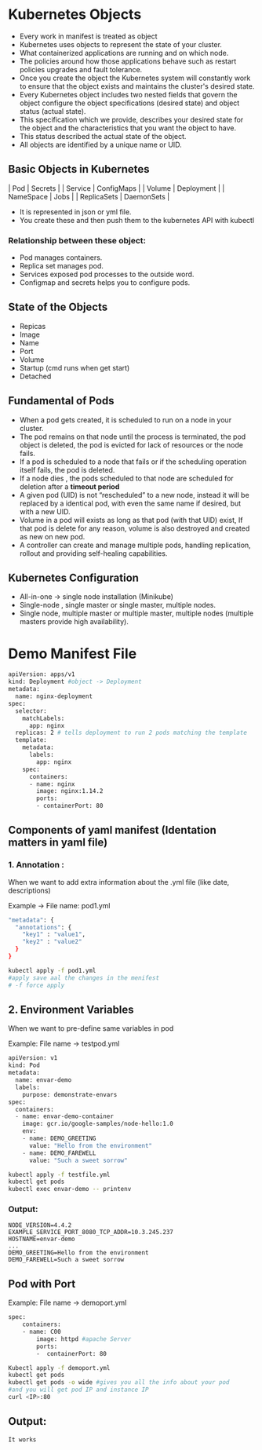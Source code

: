 # Kubernetes Objects

- Every work in manifest is treated as object
- Kubernetes uses objects to represent the state of your cluster.
- What containerized applications are running and on which node.
- The policies around how those applications behave such as restart policies upgrades and fault tolerance.
- Once you create the object the Kubernetes system will constantly work to ensure that the object exists and maintains the cluster's desired state.
- Every Kubernetes object includes two nested fields that govern the object configure the object specifications (desired state) and object status (actual state).
- This specification which we provide, describes your desired state for the object and the characteristics that you want the object to have.
- This status described the actual state of the object.
- All objects are identified by a unique name or UID.

## Basic Objects in Kubernetes

| Pod | Secrets |
| Service | ConfigMaps |
| Volume | Deployment |
| NameSpace | Jobs |
| ReplicaSets | DaemonSets |
- It is represented in json or yml file.
- You create these and then push them to the kubernetes API with kubectl

### Relationship between these object:

- Pod manages containers.
- Replica set manages pod.
- Services exposed pod processes to the outside word.
- Configmap and secrets helps you to configure pods.

## State of the Objects

- Repicas
- Image
- Name
- Port
- Volume
- Startup (cmd runs when get start)
- Detached

## Fundamental of Pods

- When a pod gets created, it is scheduled to run on a node in your cluster.
- The pod remains on that node until the process is terminated, the pod object is deleted, the pod is evicted for lack of resources or the node fails.
- If a pod is scheduled to a node that fails or if the scheduling operation itself fails, the pod is deleted.
- If a node dies , the pods scheduled to that node are scheduled for deletion after a **timeout period**
- A given pod (UID) is not “rescheduled” to a new node, instead it will be replaced by a identical pod, with even the same name if desired, but with a new UID.
- Volume in a pod will exists as long as that pod (with that UID) exist, If that pod is delete for any reason, volume is also destroyed and created as new on new pod.
- A controller can create and manage multiple pods, handling replication, rollout and providing self-healing capabilities.

## Kubernetes Configuration

- All-in-one → single node installation (Minikube)
- Single-node , single master or single master, multiple nodes.
- Single node, multiple master or multiple master, multiple nodes (multiple masters provide high availability).

# Demo Manifest File

```bash
apiVersion: apps/v1
kind: Deployment #object -> Deployment
metadata:
  name: nginx-deployment   
spec:
  selector:
    matchLabels:
      app: nginx
  replicas: 2 # tells deployment to run 2 pods matching the template
  template:
    metadata:
      labels:
        app: nginx
    spec:
      containers:
      - name: nginx
        image: nginx:1.14.2
        ports:
        - containerPort: 80

```

## Components of yaml manifest (Identation matters in yaml file)

### 1. Annotation :

When we want to add extra information about the .yml file (like date, descriptions)

Example → File name: pod1.yml

```bash
"metadata": {
  "annotations": {
    "key1" : "value1",
    "key2" : "value2"
  }
}
```

```bash
kubectl apply -f pod1.yml
#apply save aal the changes in the menifest
# -f force apply 
```

## 2. Environment Variables

When we want to pre-define same variables in pod

Example: File name → testpod.yml

```bash
apiVersion: v1
kind: Pod
metadata:
  name: envar-demo
  labels:
    purpose: demonstrate-envars
spec:
  containers:
  - name: envar-demo-container
    image: gcr.io/google-samples/node-hello:1.0
    env:
    - name: DEMO_GREETING
      value: "Hello from the environment"
    - name: DEMO_FAREWELL
      value: "Such a sweet sorrow"
```

```bash
kubectl apply -f testfile.yml
kubectl get pods
kubectl exec envar-demo -- printenv
```

### Output:

```
NODE_VERSION=4.4.2
EXAMPLE_SERVICE_PORT_8080_TCP_ADDR=10.3.245.237
HOSTNAME=envar-demo
...
DEMO_GREETING=Hello from the environment
DEMO_FAREWELL=Such a sweet sorrow
```

## Pod with Port

Example: File name → demoport.yml

```bash
spec:
	containers:
	- name: C00
		image: httpd #apache Server
		ports:
		-  containerPort: 80
```

```bash
Kubectl apply -f demoport.yml
kubectl get pods
kubectl get pods -o wide #gives you all the info about your pod 
#and you will get pod IP and instance IP
curl <IP>:80
```

## Output:

```bash
It works
```
